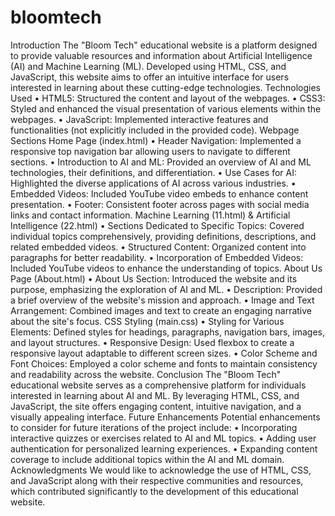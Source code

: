 # bloomtech

Introduction
The "Bloom Tech" educational website is a platform designed to provide valuable resources and information about Artificial Intelligence (AI) and Machine Learning (ML). Developed using HTML, CSS, and JavaScript, this website aims to offer an intuitive interface for users interested in learning about these cutting-edge technologies.
Technologies Used
•	HTML5: Structured the content and layout of the webpages.
•	CSS3: Styled and enhanced the visual presentation of various elements within the webpages.
•	JavaScript: Implemented interactive features and functionalities (not explicitly included in the provided code).
Webpage Sections
Home Page (index.html)
•	Header Navigation: Implemented a responsive top navigation bar allowing users to navigate to different sections.
•	Introduction to AI and ML: Provided an overview of AI and ML technologies, their definitions, and differentiation.
•	Use Cases for AI: Highlighted the diverse applications of AI across various industries.
•	Embedded Videos: Included YouTube video embeds to enhance content presentation.
•	Footer: Consistent footer across pages with social media links and contact information.
Machine Learning (11.html) & Artificial Intelligence (22.html)
•	Sections Dedicated to Specific Topics: Covered individual topics comprehensively, providing definitions, descriptions, and related embedded videos.
•	Structured Content: Organized content into paragraphs for better readability.
•	Incorporation of Embedded Videos: Included YouTube videos to enhance the understanding of topics.
About Us Page (About.html)
•	About Us Section: Introduced the website and its purpose, emphasizing the exploration of AI and ML.
•	Description: Provided a brief overview of the website's mission and approach.
•	Image and Text Arrangement: Combined images and text to create an engaging narrative about the site's focus.
CSS Styling (main.css)
•	Styling for Various Elements: Defined styles for headings, paragraphs, navigation bars, images, and layout structures.
•	Responsive Design: Used flexbox to create a responsive layout adaptable to different screen sizes.
•	Color Scheme and Font Choices: Employed a color scheme and fonts to maintain consistency and readability across the website.
Conclusion
The "Bloom Tech" educational website serves as a comprehensive platform for individuals interested in learning about AI and ML. By leveraging HTML, CSS, and JavaScript, the site offers engaging content, intuitive navigation, and a visually appealing interface.
Future Enhancements
Potential enhancements to consider for future iterations of the project include:
•	Incorporating interactive quizzes or exercises related to AI and ML topics.
•	Adding user authentication for personalized learning experiences.
•	Expanding content coverage to include additional topics within the AI and ML domain.
Acknowledgments
We would like to acknowledge the use of HTML, CSS, and JavaScript along with their respective communities and resources, which contributed significantly to the development of this educational website.

